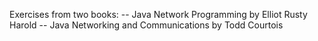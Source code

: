 Exercises from two books:
-- Java Network Programming by Elliot Rusty Harold
-- Java Networking and Communications by Todd Courtois
